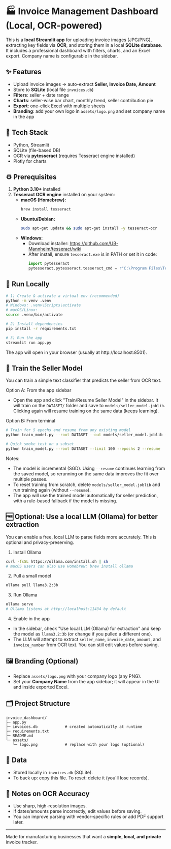 
# 🏭 Invoice Management Dashboard (Local, OCR-powered)

This is a **local Streamlit app** for uploading invoice images (JPG/PNG), extracting key fields via **OCR**, 
and storing them in a local **SQLite database**. It includes a professional dashboard with filters, charts, 
and an Excel export. Company name is configurable in the sidebar.

## ✨ Features
- Upload invoice images → auto-extract **Seller, Invoice Date, Amount**
- Store to **SQLite** (local file `invoices.db`)
- **Filters**: seller + date range
- **Charts**: seller-wise bar chart, monthly trend, seller contribution pie
- **Export**: one-click Excel with multiple sheets
- **Branding**: add your own logo in `assets/logo.png` and set company name in the app

## 🧰 Tech Stack
- Python, Streamlit
- SQLite (file-based DB)
- OCR via **pytesseract** (requires Tesseract engine installed)
- Plotly for charts

## ⚙️ Prerequisites
1. **Python 3.10+** installed
2. **Tesseract OCR engine** installed on your system:
   - **macOS (Homebrew):**
     ```bash
     brew install tesseract
     ```
   - **Ubuntu/Debian:**
     ```bash
     sudo apt-get update && sudo apt-get install -y tesseract-ocr
     ```
   - **Windows:**
     - Download installer: https://github.com/UB-Mannheim/tesseract/wiki
     - After install, ensure `tesseract.exe` is in PATH or set it in code:
       ```python
       import pytesseract
       pytesseract.pytesseract.tesseract_cmd = r"C:\Program Files\Tesseract-OCR\tesseract.exe"
       ```

## 🚀 Run Locally
```bash
# 1) Create & activate a virtual env (recommended)
python -m venv .venv
# Windows: .venv\Scripts\activate
# macOS/Linux:
source .venv/bin/activate

# 2) Install dependencies
pip install -r requirements.txt

# 3) Run the app
streamlit run app.py
```

The app will open in your browser (usually at http://localhost:8501).

## 🤖 Train the Seller Model
You can train a simple text classifier that predicts the seller from OCR text.

Option A: From the app sidebar
- Open the app and click "Train/Resume Seller Model" in the sidebar. It will train on the `DATASET/` folder and save to `models/seller_model.joblib`. Clicking again will resume training on the same data (keeps learning).

Option B: From terminal
```bash
# Train for 5 epochs and resume from any existing model
python train_model.py --root DATASET --out models/seller_model.joblib --epochs 5 --resume

# Quick smoke test on a subset
python train_model.py --root DATASET --limit 100 --epochs 2 --resume
```

Notes:
- The model is incremental (SGD). Using `--resume` continues learning from the saved model, so rerunning on the same data improves the fit over multiple passes.
- To reset training from scratch, delete `models/seller_model.joblib` and run training again (without `--resume`).
- The app will use the trained model automatically for seller prediction, with a rule-based fallback if the model is missing.

## 🆓 Optional: Use a local LLM (Ollama) for better extraction
You can enable a free, local LLM to parse fields more accurately. This is optional and privacy-preserving.

1) Install Ollama
```bash
curl -fsSL https://ollama.com/install.sh | sh
# macOS users can also use Homebrew: brew install ollama
```

2) Pull a small model
```bash
ollama pull llama3.2:3b
```

3) Run Ollama
```bash
ollama serve
# Ollama listens at http://localhost:11434 by default
```

4) Enable in the app
- In the sidebar, check "Use local LLM (Ollama) for extraction" and keep the model as `llama3.2:3b` (or change if you pulled a different one).
- The LLM will attempt to extract `seller_name`, `invoice_date`, `amount`, and `invoice_number` from OCR text. You can still edit values before saving.

## 🖼️ Branding (Optional)
- Replace `assets/logo.png` with your company logo (any PNG).
- Set your **Company Name** from the app sidebar; it will appear in the UI and inside exported Excel.

## 🗂️ Project Structure
```
invoice_dashboard/
├─ app.py
├─ invoices.db            # created automatically at runtime
├─ requirements.txt
├─ README.md
└─ assets/
   └─ logo.png            # replace with your logo (optional)
```

## 🔐 Data
- Stored locally in `invoices.db` (SQLite). 
- To back up: copy this file. To reset: delete it (you'll lose records).

## 🧪 Notes on OCR Accuracy
- Use sharp, high-resolution images.
- If dates/amounts parse incorrectly, edit values before saving.
- You can improve parsing with vendor-specific rules or add PDF support later.

---

Made for manufacturing businesses that want a **simple, local, and private** invoice tracker.
